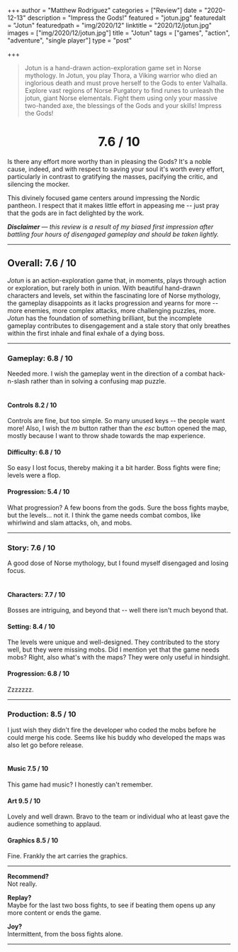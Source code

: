 +++
author = "Matthew Rodriguez"
categories = ["Review"]
date = "2020-12-13"
description = "Impress the Gods!"
featured = "jotun.jpg"
featuredalt = "Jotun"
featuredpath = "img/2020/12"
linktitle = "2020/12/jotun.jpg"
images = ["img/2020/12/jotun.jpg"]
title = "Jotun"
tags = ["games", "action", "adventure", "single player"]
type = "post"

+++

> Jotun is a hand-drawn action-exploration game set in Norse mythology. In Jotun, you play Thora, a Viking warrior who died an inglorious death and must prove herself to the Gods to enter Valhalla. Explore vast regions of Norse Purgatory to find runes to unleash the jotun, giant Norse elementals. Fight them using only your massive two-handed axe, the blessings of the Gods and your skills! Impress the Gods!

<h1 style="text-align: center">7.6 / 10</h1>

Is there any effort more worthy than in pleasing the Gods? It's a noble cause, indeed, and with respect to saving your soul it's worth every effort, particularly in contrast to gratifying the masses, pacifying the critic, and silencing the mocker.

This divinely focused game centers around impressing the Nordic pantheon. I respect that it makes little effort in appeasing me -- just pray that the gods are in fact delighted by the work.

*<b>Disclaimer</b> &mdash; this review is a result of my biased first impression after battling four hours of disengaged gameplay and should be taken lightly.*

***

## Overall: 7.6 / 10

*Jotun* is an action-exploration game that, in moments, plays through action or exploration, but rarely both in union. With beautiful hand-drawn characters and levels, set within the fascinating lore of Norse mythology, the gameplay disappoints as it lacks progression and yearns for more -- more enemies, more complex attacks, more challenging puzzles, more. *Jotun* has the foundation of something brilliant, but the incomplete gameplay contributes to disengagement and a stale story that only breathes within the first inhale and final exhale of a dying boss.

***

### Gameplay: 6.8 / 10
Needed more. I wish the gameplay went in the direction of a combat hack-n-slash rather than in solving a confusing map puzzle.
<br>
<br>

#### Controls 8.2 / 10
Controls are fine, but too simple. So many unused keys -- the people want more! Also, I wish the *m* button rather than the *esc* button opened the map, mostly because I want to throw shade towards the map experience.

#### Difficulty: 6.8 / 10
So easy I lost focus, thereby making it a bit harder. Boss fights were fine; levels were a flop.

#### Progression: 5.4 / 10
What progression? A few boons from the gods. Sure the boss fights maybe, but the levels... not it. I think the game needs combat combos, like whirlwind and slam attacks, oh, and mobs.

***

### Story: 7.6 / 10
A good dose of Norse mythology, but I found myself disengaged and losing focus.
<br>
<br>

#### Characters: 7.7 / 10
Bosses are intriguing, and beyond that -- well there isn't much beyond that.

#### Setting: 8.4 / 10
The levels were unique and well-designed. They contributed to the story well, but they were missing mobs. Did I mention yet that the game needs mobs? Right, also what's with the maps? They were only useful in hindsight.

#### Progression: 6.8 / 10
Zzzzzzz.

***

### Production: 8.5 / 10
I just wish they didn't fire the developer who coded the mobs before he could merge his code. Seems like his buddy who developed the maps was also let go before release.
<br>
<br>

#### Music 7.5 / 10
This game had music? I honestly can't remember.

#### Art 9.5 / 10
Lovely and well drawn. Bravo to the team or individual who at least gave the audience something to applaud.

#### Graphics 8.5 / 10
Fine. Frankly the art carries the graphics.

***

**Recommend?**  
Not really.

**Replay?**  
Maybe for the last two boss fights, to see if beating them opens up any more content or ends the game.

**Joy?**  
Intermittent, from the boss fights alone.

***